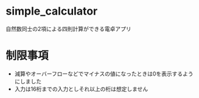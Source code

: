 # simple_calculator
自然数同士の2項による四則計算ができる電卓アプリ

# 制限事項
- 減算やオーバーフローなどでマイナスの値になったときは0を表示するようにしました
- 入力は16桁までの入力としそれ以上の桁は想定しません
